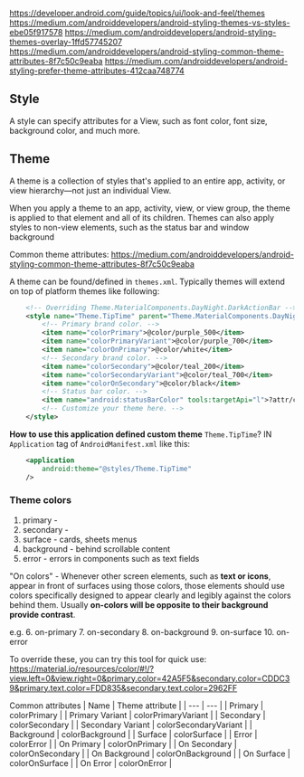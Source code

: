 https://developer.android.com/guide/topics/ui/look-and-feel/themes
https://medium.com/androiddevelopers/android-styling-themes-vs-styles-ebe05f917578
https://medium.com/androiddevelopers/android-styling-themes-overlay-1ffd57745207
https://medium.com/androiddevelopers/android-styling-common-theme-attributes-8f7c50c9eaba
https://medium.com/androiddevelopers/android-styling-prefer-theme-attributes-412caa748774

## Style

A style can specify attributes for a View, such as font color, font size, background color, and much more.


## Theme

A theme is a collection of styles that's applied to an entire app, activity, or view hierarchy—not just an individual View.

When you apply a theme to an app, activity, view, or view group, the theme is applied to that element and all of its children. Themes can also apply styles to non-view elements, such as the status bar and window background

Common theme attributes: https://medium.com/androiddevelopers/android-styling-common-theme-attributes-8f7c50c9eaba

A theme can be found/defined in `themes.xml`. Typically themes will extend on top of platform themes like following:
```xml
    <!-- Overriding Theme.MaterialComponents.DayNight.DarkActionBar -->
    <style name="Theme.TipTime" parent="Theme.MaterialComponents.DayNight.DarkActionBar">
        <!-- Primary brand color. -->
        <item name="colorPrimary">@color/purple_500</item>
        <item name="colorPrimaryVariant">@color/purple_700</item>
        <item name="colorOnPrimary">@color/white</item>
        <!-- Secondary brand color. -->
        <item name="colorSecondary">@color/teal_200</item>
        <item name="colorSecondaryVariant">@color/teal_700</item>
        <item name="colorOnSecondary">@color/black</item>
        <!-- Status bar color. -->
        <item name="android:statusBarColor" tools:targetApi="l">?attr/colorPrimaryVariant</item>
        <!-- Customize your theme here. -->
    </style>
``` 

**How to use this application defined custom theme** `Theme.TipTime`?
IN `Application` tag of `AndroidManifest.xml` like this:
```xml
    <application
        android:theme="@styles/Theme.TipTime"
    />
```

### Theme colors

1. primary - 
2. secondary -
3. surface - cards, sheets menus
4. background - behind scrollable content
5. error - errors in components such as text fields

"On colors" - Whenever other screen elements, such as **text or icons**, appear in front of surfaces using those colors, those elements should use colors specifically designed to appear clearly and legibly against the colors behind them. Usually **on-colors will be opposite to their background provide contrast**.

e.g.
6. on-primary
7. on-secondary
8. on-background
9. on-surface
10. on-error

To override these, you can try this tool for quick use:
https://material.io/resources/color/#!/?view.left=0&view.right=0&primary.color=42A5F5&secondary.color=CDDC39&primary.text.color=FDD835&secondary.text.color=2962FF

Common attributes
| Name | Theme attribute |
| --- | --- |
| Primary | colorPrimary |
| Primary Variant | colorPrimaryVariant |
| Secondary | colorSecondary |
| Secondary Variant | colorSecondaryVariant |
| Background | colorBackground |
| Surface | colorSurface |
| Error | colorError |
| On Primary | colorOnPrimary |
| On Secondary | colorOnSecondary |
| On Background | colorOnBackground |
| On Surface | colorOnSurface |
| On Error | colorOnError |




